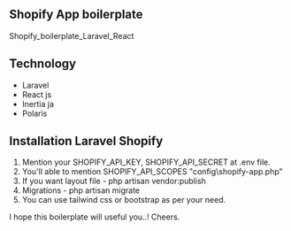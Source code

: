 
## Shopify App boilerplate

Shopify_boilerplate_Laravel_React


## Technology

- Laravel
- React js
- Inertia ja
- Polaris


## Installation Laravel Shopify

1. Mention your SHOPIFY_API_KEY, SHOPIFY_API_SECRET at .env file.
2. You'll able to mention SHOPIFY_API_SCOPES "config\shopify-app.php"
3. If you want layout file - php artisan vendor:publish
4. Migrations - php artisan migrate
5. You can use tailwind css or bootstrap as per your need.

I hope this boilerplate will useful you..! Cheers.